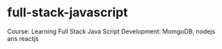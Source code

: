# full-stack-javascript
Course: Learning Full Stack Java Script Development: MomgoDB, nodejs ans reactjs
